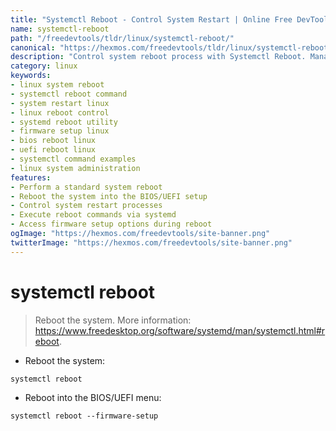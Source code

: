 ```yaml
---
title: "Systemctl Reboot - Control System Restart | Online Free DevTools by Hexmos"
name: systemctl-reboot
path: "/freedevtools/tldr/linux/systemctl-reboot/"
canonical: "https://hexmos.com/freedevtools/tldr/linux/systemctl-reboot/"
description: "Control system reboot process with Systemctl Reboot. Manage system restarts and access BIOS/UEFI menu. Free online tool, no registration required."
category: linux
keywords:
- linux system reboot
- systemctl reboot command
- system restart linux
- linux reboot control
- systemd reboot utility
- firmware setup linux
- bios reboot linux
- uefi reboot linux
- systemctl command examples
- linux system administration
features:
- Perform a standard system reboot
- Reboot the system into the BIOS/UEFI setup
- Control system restart processes
- Execute reboot commands via systemd
- Access firmware setup options during reboot
ogImage: "https://hexmos.com/freedevtools/site-banner.png"
twitterImage: "https://hexmos.com/freedevtools/site-banner.png"
---
```


# systemctl reboot

> Reboot the system.
> More information: <https://www.freedesktop.org/software/systemd/man/systemctl.html#reboot>.

- Reboot the system:

`systemctl reboot`

- Reboot into the BIOS/UEFI menu:

`systemctl reboot --firmware-setup`
